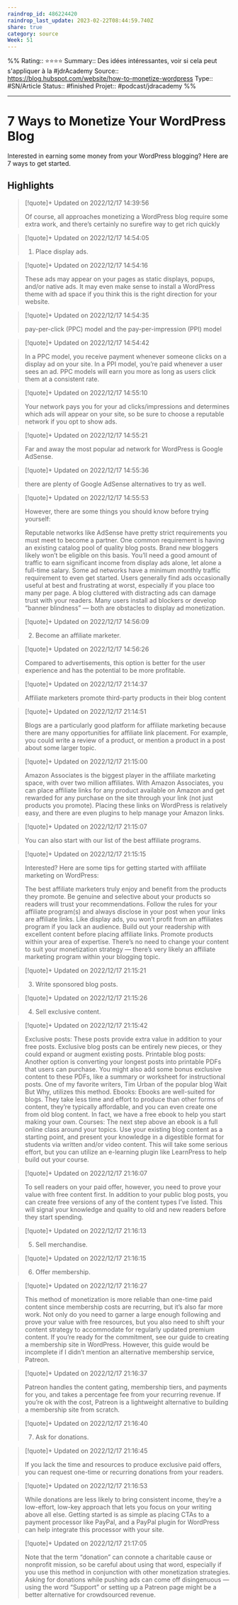 ```yaml
---
raindrop_id: 486224420
raindrop_last_update: 2023-02-22T08:44:59.740Z
share: true
category: source
Week: 51
---
```

%%
Rating:: ⭐⭐⭐⭐
Summary:: Des idées intéressantes, voir si cela peut s'appliquer à la #jdrAcademy 
Source:: https://blog.hubspot.com/website/how-to-monetize-wordpress
Type:: #SN/Article 
Status:: #finished 
Projet:: #podcast/jdracademy 
%%

---
# 7 Ways to Monetize Your WordPress Blog

Interested in earning some money from your WordPress blogging? Here are 7 ways to get started.

## Highlights

> [!quote]+ Updated on 2022/12/17 14:39:56
>
> Of course, all approaches monetizing a WordPress blog require some extra work, and there’s certainly no surefire way to get rich quickly

> [!quote]+ Updated on 2022/12/17 14:54:05
>
> 1. Place display ads.

> [!quote]+ Updated on 2022/12/17 14:54:16
>
> These ads may appear on your pages as static displays, popups, and/or native ads. It may even make sense to install a WordPress theme with ad space if you think this is the right direction for your website.

> [!quote]+ Updated on 2022/12/17 14:54:35
>
> pay-per-click (PPC) model and the pay-per-impression (PPI) model

> [!quote]+ Updated on 2022/12/17 14:54:42
>
> In a PPC model, you receive payment whenever someone clicks on a display ad on your site. In a PPI model, you’re paid whenever a user sees an ad. PPC models will earn you more as long as users click them at a consistent rate.

> [!quote]+ Updated on 2022/12/17 14:55:10
>
> Your network pays you for your ad clicks/impressions and determines which ads will appear on your site, so be sure to choose a reputable network if you opt to show ads.

> [!quote]+ Updated on 2022/12/17 14:55:21
>
> Far and away the most popular ad network for WordPress is Google AdSense.

> [!quote]+ Updated on 2022/12/17 14:55:36
>
> there are plenty of Google AdSense alternatives to try as well.

> [!quote]+ Updated on 2022/12/17 14:55:53
>
> However, there are some things you should know before trying yourself:
>
>Reputable networks like AdSense have pretty strict requirements you must meet to become a partner. One common requirement is having an existing catalog pool of quality blog posts. Brand new bloggers likely won’t be eligible on this basis.
>You’ll need a good amount of traffic to earn significant income from display ads alone, let alone a full-time salary. Some ad networks have a minimum monthly traffic requirement to even get started.
>Users generally find ads occasionally useful at best and frustrating at worst, especially if you place too many per page. A blog cluttered with distracting ads can damage trust with your readers.
>Many users install ad blockers or develop “banner blindness” — both are obstacles to display ad monetization.

> [!quote]+ Updated on 2022/12/17 14:56:09
>
> 2. Become an affiliate marketer.

> [!quote]+ Updated on 2022/12/17 14:56:26
>
> Compared to advertisements, this option is better for the user experience and has the potential to be more profitable.

> [!quote]+ Updated on 2022/12/17 21:14:37
>
> Affiliate marketers promote third-party products in their blog content

> [!quote]+ Updated on 2022/12/17 21:14:51
>
> Blogs are a particularly good platform for affiliate marketing because there are many opportunities for affiliate link placement. For example, you could write a review of a product, or mention a product in a post about some larger topic.

> [!quote]+ Updated on 2022/12/17 21:15:00
>
> Amazon Associates is the biggest player in the affiliate marketing space, with over two million affiliates. With Amazon Associates, you can place affiliate links for any product available on Amazon and get rewarded for any purchase on the site through your link (not just products you promote). Placing these links on WordPress is relatively easy, and there are even plugins to help manage your Amazon links.

> [!quote]+ Updated on 2022/12/17 21:15:07
>
> You can also start with our list of the best affiliate programs.

> [!quote]+ Updated on 2022/12/17 21:15:15
>
> Interested? Here are some tips for getting started with affiliate marketing on WordPress:
>
>The best affiliate marketers truly enjoy and benefit from the products they promote. Be genuine and selective about your products so readers will trust your recommendations.
>Follow the rules for your affiliate program(s) and always disclose in your post when your links are affiliate links.
>Like display ads, you won’t profit from an affiliates program if you lack an audience. Build out your readership with excellent content before placing affiliate links.
>Promote products within your area of expertise. There’s no need to change your content to suit your monetization strategy — there’s very likely an affiliate marketing program within your blogging topic.

> [!quote]+ Updated on 2022/12/17 21:15:21
>
> 3. Write sponsored blog posts.

> [!quote]+ Updated on 2022/12/17 21:15:26
>
> 4. Sell exclusive content.

> [!quote]+ Updated on 2022/12/17 21:15:42
>
> Exclusive posts: These posts provide extra value in addition to your free posts. Exclusive blog posts can be entirely new pieces, or they could expand or augment existing posts.
>Printable blog posts: Another option is converting your longest posts into printable PDFs that users can purchase. You might also add some bonus exclusive content to these PDFs, like a summary or worksheet for instructional posts. One of my favorite writers, Tim Urban of the popular blog Wait But Why, utilizes this method.
>Ebooks: Ebooks are well-suited for blogs. They take less time and effort to produce than other forms of content, they’re typically affordable, and you can even create one from old blog content. In fact, we have a free ebook to help you start making your own.
>Courses: The next step above an ebook is a full online class around your topics. Use your existing blog content as a starting point, and present your knowledge in a digestible format for students via written and/or video content. This will take some serious effort, but you can utilize an e-learning plugin like LearnPress to help build out your course.

> [!quote]+ Updated on 2022/12/17 21:16:07
>
> To sell readers on your paid offer, however, you need to prove your value with free content first. In addition to your public blog posts, you can create free versions of any of the content types I’ve listed. This will signal your knowledge and quality to old and new readers before they start spending.

> [!quote]+ Updated on 2022/12/17 21:16:13
>
> 5. Sell merchandise.

> [!quote]+ Updated on 2022/12/17 21:16:15
>
> 6. Offer membership.

> [!quote]+ Updated on 2022/12/17 21:16:27
>
> This method of monetization is more reliable than one-time paid content since membership costs are recurring, but it’s also far more work. Not only do you need to garner a large enough following and prove your value with free resources, but you also need to shift your content strategy to accommodate for regularly updated premium content. If you’re ready for the commitment, see our guide to creating a membership site in WordPress.
>However, this guide would be incomplete if I didn’t mention an alternative membership service, Patreon.

> [!quote]+ Updated on 2022/12/17 21:16:37
>
> Patreon handles the content gating, membership tiers, and payments for you, and takes a percentage fee from your recurring revenue. If you’re ok with the cost, Patreon is a lightweight alternative to building a membership site from scratch.

> [!quote]+ Updated on 2022/12/17 21:16:40
>
> 7. Ask for donations.

> [!quote]+ Updated on 2022/12/17 21:16:45
>
> If you lack the time and resources to produce exclusive paid offers, you can request one-time or recurring donations from your readers.

> [!quote]+ Updated on 2022/12/17 21:16:53
>
> While donations are less likely to bring consistent income, they’re a low-effort, low-key approach that lets you focus on your writing above all else. Getting started is as simple as placing CTAs to a payment processor like PayPal, and a PayPal plugin for WordPress can help integrate this processor with your site.

> [!quote]+ Updated on 2022/12/17 21:17:05
>
> Note that the term “donation” can connote a charitable cause or nonprofit mission, so be careful about using that word, especially if you use this method in conjunction with other monetization strategies. Asking for donations while pushing ads can come off disingenuous — using the word “Support” or setting up a Patreon page might be a better alternative for crowdsourced revenue.
